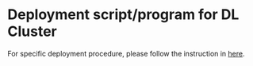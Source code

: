 # Deployment script/program for DL Cluster

For specific deployment procedure, please follow the instruction in [here](../../docs/deployment/README.md).
